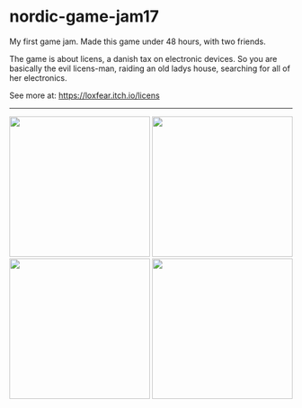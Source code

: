 # nordic-game-jam17
My first game jam. Made this game under 48 hours, with two friends.

The game is about licens, a danish tax on electronic devices. So you are basically the evil licens-man,
raiding an old ladys house, searching for all of her electronics.

See more at:
https://loxfear.itch.io/licens
<hr>
<center>
<img src="http://gyldenbrand.dk/github/gamejam17/1.png" height="250">
<img src="http://gyldenbrand.dk/github/gamejam17/2.png" height="250">
<img src="http://gyldenbrand.dk/github/gamejam17/3.png" height="250">
<img src="http://gyldenbrand.dk/github/gamejam17/4.png" height="250">
</center>
